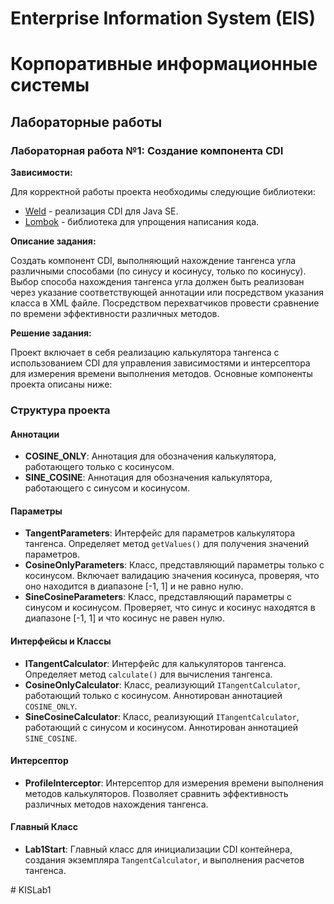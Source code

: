 # Enterprise Information System (EIS)
# Корпоративные информационные системы

## Лабораторные работы

### Лабораторная работа №1: Создание компонента CDI

**Зависимости:**

Для корректной работы проекта необходимы следующие библиотеки:

- [Weld](https://weld.cdi.spec/) - реализация CDI для Java SE.
- [Lombok](https://projectlombok.org/) - библиотека для упрощения написания кода.


**Описание задания:**

Создать компонент CDI, выполняющий нахождение тангенса угла различными способами (по синусу и косинусу, только по косинусу). Выбор способа нахождения тангенса угла должен быть реализован через указание соответствующей аннотации или посредством указания класса в XML файле. Посредством перехватчиков провести сравнение по времени эффективности различных методов.

**Решение задания:**

Проект включает в себя реализацию калькулятора тангенса с использованием CDI для управления зависимостями и интерсептора для измерения времени выполнения методов. Основные компоненты проекта описаны ниже:

### Структура проекта

#### Аннотации

- **COSINE_ONLY**: Аннотация для обозначения калькулятора, работающего только с косинусом.
- **SINE_COSINE**: Аннотация для обозначения калькулятора, работающего с синусом и косинусом.

#### Параметры

- **TangentParameters**: Интерфейс для параметров калькулятора тангенса. Определяет метод `getValues()` для получения значений параметров.
- **CosineOnlyParameters**: Класс, представляющий параметры только с косинусом. Включает валидацию значения косинуса, проверяя, что оно находится в диапазоне [-1, 1] и не равно нулю.
- **SineCosineParameters**: Класс, представляющий параметры с синусом и косинусом. Проверяет, что синус и косинус находятся в диапазоне [-1, 1] и что косинус не равен нулю.

#### Интерфейсы и Классы

- **ITangentCalculator**: Интерфейс для калькуляторов тангенса. Определяет метод `calculate()` для вычисления тангенса.
- **CosineOnlyCalculator**: Класс, реализующий `ITangentCalculator`, работающий только с косинусом. Аннотирован аннотацией `COSINE_ONLY`.
- **SineCosineCalculator**: Класс, реализующий `ITangentCalculator`, работающий с синусом и косинусом. Аннотирован аннотацией `SINE_COSINE`.

#### Интерсептор

- **ProfileInterceptor**: Интерсептор для измерения времени выполнения методов калькуляторов. Позволяет сравнить эффективность различных методов нахождения тангенса.

#### Главный Класс

- **Lab1Start**: Главный класс для инициализации CDI контейнера, создания экземпляра `TangentCalculator`, и выполнения расчетов тангенса.

#   K I S L a b 1  
 
